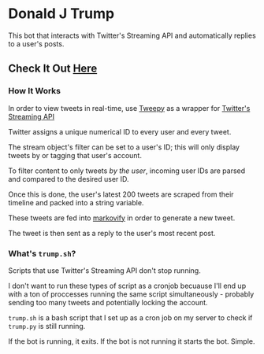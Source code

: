 # Donald J Trump
This bot that interacts with Twitter's Streaming API and automatically replies to a user's posts.

## Check It Out [Here](https://twitter.com/reelDonnyDrumpf/with_replies)

### How It Works

In order to view tweets in real-time, use [Tweepy](http://docs.tweepy.org/en/v3.6.0/index.html) as a wrapper for [Twitter's Streaming API](http://docs.tweepy.org/en/v3.6.0/streaming_how_to.html)

Twitter assigns a unique numerical ID to every user and every tweet.

The stream object's filter can be set to a user's ID; this will only display tweets by or tagging that user's account.

To filter content to only tweets *by the user*, incoming user IDs are parsed and compared to the desired user ID.

Once this is done, the user's latest 200 tweets are scraped from their timeline and packed into a string variable.

These tweets are fed into [markovify](https://github.com/jsvine/markovify) in order to generate a new tweet.

The tweet is then sent as a reply to the user's most recent post.

### What's `trump.sh`?

Scripts that use Twitter's Streaming API don't stop running.

I don't want to run these types of script as a cronjob becuause I'll end up with a ton of proccesses running the same script simultaneously - probably sending too many tweets and potentially locking the account.

`trump.sh` is a bash script that I set up as a cron job on my server to check if `trump.py` is still running.

If the bot is running, it exits. If the bot is not running it starts the bot. Simple.
